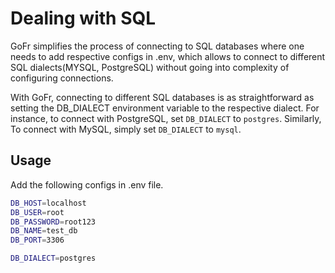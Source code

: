 # Dealing with SQL

GoFr simplifies the process of connecting to SQL databases where one needs to add respective configs in .env,
which allows to connect to different SQL dialects(MYSQL, PostgreSQL) without going into complexity of configuring connections.

With GoFr, connecting to different SQL databases is as straightforward as setting the DB_DIALECT environment variable to the respective dialect.
For instance, to connect with PostgreSQL, set `DB_DIALECT` to `postgres`. Similarly, To connect with MySQL, simply set `DB_DIALECT` to `mysql`.

## Usage
Add the following configs in .env file.

```bash
DB_HOST=localhost
DB_USER=root
DB_PASSWORD=root123
DB_NAME=test_db
DB_PORT=3306

DB_DIALECT=postgres
```